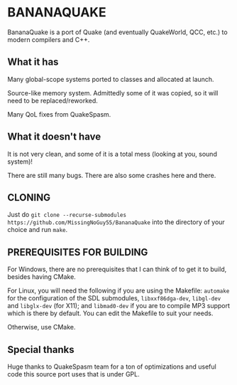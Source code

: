 # BANANAQUAKE

BananaQuake is a port of Quake (and eventually QuakeWorld, QCC, etc.) to modern compilers and C++.

## What it has

Many global-scope systems ported to classes and allocated at launch.

Source-like memory system. Admittedly some of it was copied, so it will need to be replaced/reworked.

Many QoL fixes from QuakeSpasm.

## What it doesn't have

It is not very clean, and some of it is a total mess (looking at you, sound system)!

There are still many bugs. There are also some crashes here and there.

## CLONING

Just do `git clone --recurse-submodules https://github.com/MissingNoGuy55/BananaQuake` into the directory of your choice and run `make`.

## PREREQUISITES FOR BUILDING

For Windows, there are no prerequisites that I can think of to get it to build, besides having CMake.

For Linux, you will need the following if you are using the Makefile: `automake` for the configuration of the SDL submodules, `libxxf86dga-dev`, `libgl-dev` and `libglx-dev` (for X11); and `libmad0-dev` if you are to compile MP3 support which is there by default. You can edit the Makefile to suit your needs.

Otherwise, use CMake.

## Special thanks

Huge thanks to QuakeSpasm team for a ton of optimizations and useful code this source port uses that is under GPL.
